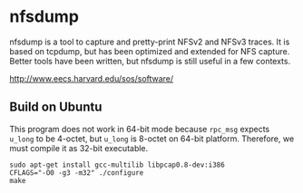 # nfsdump

nfsdump is a tool to capture and pretty-print NFSv2 and NFSv3 traces. It is based on tcpdump, but has been optimized and extended for NFS capture. Better tools have been written, but nfsdump is still useful in a few contexts.

http://www.eecs.harvard.edu/sos/software/

## Build on Ubuntu

This program does not work in 64-bit mode because `rpc_msg` expects `u_long` to be 4-octet, but `u_long` is 8-octet on 64-bit platform.
Therefore, we must compile it as 32-bit executable.

    sudo apt-get install gcc-multilib libpcap0.8-dev:i386
    CFLAGS="-O0 -g3 -m32" ./configure
    make


